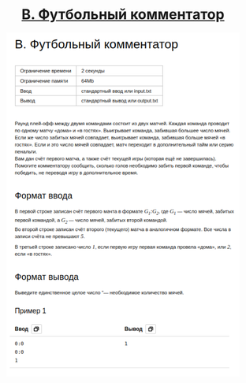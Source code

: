 <h1 align="center">
    <a href='https://contest.yandex.ru/contest/59539/problems/B/'>B. Футбольный комментатор</a>
</h1>


<div align="center">
<img src="./docs/img/task.png" height="700px" /> 
</div>
